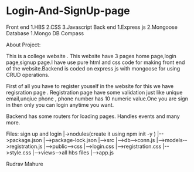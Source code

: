 # Login-And-SignUp-page
Front end 1.HBS 2.CSS 3.Javascript  Back end 1.Express js 2.Mongoose  Database  1.Mongo DB Compass

About Project:

This is a college website . This website  have 3 pages home page,login page,signup page.I have use pure html and css code for making front end of the website.Backend is coded on express js with mongoose for using CRUD operations.

First of all you have to register youself in the website for this we have regisration page . Registration page have some validation just like unique email,unqiue phone , phone number has 10 numeric value.One you are sign in then only you can login anytime you want.

Backend has some routers for loading pages. Handles events and many more.

Files:
sign up and login
|->nodules(create it using   npm init -y )
|-->package.json
|-->package-lock.json
|-->src
   |-->db-->conn.js
   |-->models-->registration.js
   |-->public-->css
                 |-->login.css
                 |-->registration.css
                 |-->style.css
   |-->views-->all hbs files
   |-->app.js


Rudrav Mahure 

